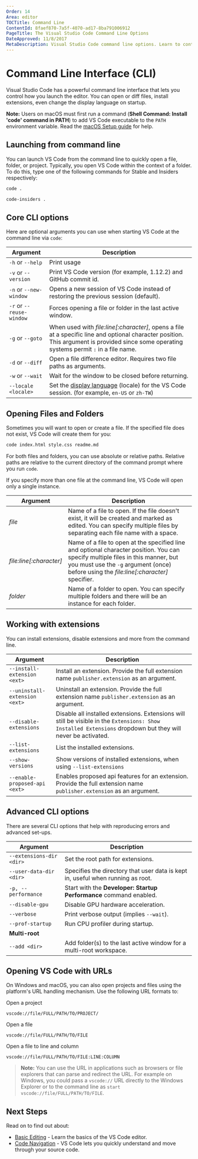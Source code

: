 ```yaml
---
Order: 14
Area: editor
TOCTitle: Command Line
ContentId: 8faef870-7a5f-4070-ad17-8ba791006912
PageTitle: The Visual Studio Code Command Line Options
DateApproved: 11/8/2017
MetaDescription: Visual Studio Code command line options. Learn to control VS Code startup.
---
```

# Command Line Interface (CLI)

Visual Studio Code has a powerful command line interface that lets you control how you launch the editor. You can open or diff files, install extensions, even change the display language on startup.

**Note:** Users on macOS must first run a command (**Shell Command: Install 'code' command in PATH**) to add VS Code executable to the `PATH` environment variable. Read the [macOS Setup guide](/docs/setup/mac.md) for help.

## Launching from command line

You can launch VS Code from the command line to quickly open a file, folder, or project. Typically, you open VS Code within the context of a folder. To do this, type one of the following commands for Stable and Insiders respectively:

```bash
code .

code-insiders .
```

## Core CLI options

Here are optional arguments you can use when starting VS Code at the command line via `code`:

Argument|Description
------------------|-----------
`-h` or `--help` | Print usage
`-v` or `--version` | Print VS Code version (for example, 1.12.2) and GitHub commit id.
`-n` or `--new-window`| Opens a new session of VS Code instead of restoring the previous session (default).
`-r` or `--reuse-window` | Forces opening a file or folder in the last active window.
`-g` or `--goto` | When used with *file:line[:character]*, opens a file at a specific line and optional character position. This argument is provided since some operating systems permit `:` in a file name.
`-d` or `--diff` | Open a file difference editor. Requires two file paths as arguments.
`-w` or `--wait` | Wait for the window to be closed before returning.
`--locale <locale>` | Set the [display language](/docs/getstarted/locales.md) (locale) for the VS Code session. (for example, `en-US` or `zh-TW`)

## Opening Files and Folders

Sometimes you will want to open or create a file. If the specified file does not exist, VS Code will create them for you:

```bash
code index.html style.css readme.md
```

For both files and folders, you can use absolute or relative paths. Relative paths are relative to the current directory of the command prompt where you run `code`.

If you specify more than one file at the command line, VS Code will open only a single instance.

Argument|Description
------------------|-----------
*file* | Name of a file to open. If the file doesn't exist, it will be created and marked as edited. You can specify multiple files by separating each file name with a space.
*file:line[:character]* | Name of a file to open at the specified line and optional character position. You can specify multiple files in this manner, but you must use the `-g` argument (once) before using the *file:line[:character]* specifier.
*folder* | Name of a folder to open. You can specify multiple folders and there will be an instance for each folder.

## Working with extensions

You can install extensions, disable extensions and more from the command line.

Argument|Description
------------------|-----------
`--install-extension <ext>` | Install an extension. Provide the full extension name `publisher.extension` as an argument.
`--uninstall-extension <ext>` | Uninstall an extension. Provide the full extension name `publisher.extension` as an argument.
`--disable-extensions` | Disable all installed extensions. Extensions will still be visible in the `Extensions: Show Installed Extensions` dropdown but they will never be activated.
`--list-extensions` | List the installed extensions.
`--show-versions` | Show versions of installed extensions, when using `--list-extensions`
`--enable-proposed-api <ext>` | Enables proposed api features for an extension. Provide the full extension name `publisher.extension` as an argument.

## Advanced CLI options

There are several CLI options that help with reproducing errors and advanced set-ups.

Argument|Description
------------------|-----------
`--extensions-dir <dir>` | Set the root path for extensions.
`--user-data-dir <dir>` | Specifies the directory that user data is kept in, useful when running as root.
`-p, --performance` | Start with the **Developer: Startup Performance** command enabled.
`--disable-gpu` | Disable GPU hardware acceleration.
`--verbose` | Print verbose output (implies `--wait`).
`--prof-startup` | Run CPU profiler during startup.
**Multi-root**|
`--add <dir>` | Add folder(s) to the last active window for a multi-root workspace.

## Opening VS Code with URLs

On Windows and macOS, you can also open projects and files using the platform's URL handling mechanism. Use the following URL formats to:

Open a project

```
vscode://file/FULL/PATH/TO/PROJECT/
```

Open a file

```
vscode://file/FULL/PATH/TO/FILE
```

Open a file to line and column

```
vscode://file/FULL/PATH/TO/FILE:LINE:COLUMN
```

> **Note:** You can use the URL in applications such as browsers or file explorers that can parse and redirect the URL. For example on Windows, you could pass a `vscode://` URL directly to the Windows Explorer or to the command line as `start vscode://file/FULL/PATH/TO/FILE`.

## Next Steps

Read on to find out about:

* [Basic Editing](/docs/editor/codebasics.md) - Learn the basics of the VS Code editor.
* [Code Navigation](/docs/editor/editingevolved.md) - VS Code lets you quickly understand and move through your source code.
